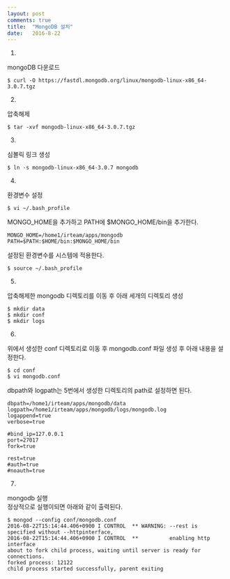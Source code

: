 ```yaml
---
layout: post
comments: true
title:  "MongoDB 설치"
date:   2016-8-22
---
```


1.
mongoDB 다운로드

```shell
$ curl -O https://fastdl.mongodb.org/linux/mongodb-linux-x86_64-3.0.7.tgz
```

2.
압축해제

```shell
$ tar -xvf mongodb-linux-x86_64-3.0.7.tgz
```

3.
심볼릭 링크 생성

```shell
$ ln -s mongodb-linux-x86_64-3.0.7 mongodb
```

4.
환경변수 설정

```shell
$ vi ~/.bash_profile
```

MONGO_HOME을 추가하고 PATH에 $MONGO_HOME/bin을 추가한다.

```shell
MONGO_HOME=/home1/irteam/apps/mongodb
PATH=$PATH:$HOME/bin:$MONGO_HOME/bin
```

설정된 환경변수를 시스템에 적용한다.

```shell
$ source ~/.bash_profile
```

5.
압축해제한 mongodb 디렉토리를 이동 후 아래 세개의 디렉토리 생성

```shell
$ mkdir data
$ mkdir conf
$ mkdir logs
```

6.
위에서 생성한 conf 디렉토리로 이동 후 mongodb.conf 파일 생성 후 아래 내용을 설정한다.

```shell
$ cd conf
$ vi mongodb.conf
```

dbpath와 logpath는 5번에서 생성한 디렉토리의 path로 설정하면 된다.

```shell
dbpath=/home1/irteam/apps/mongodb/data
logpath=/home1/irteam/apps/mongodb/logs/mongodb.log
logappend=true
verbose=true

#bind_ip=127.0.0.1
port=27017
fork=true

rest=true
#auth=true
#noauth=true
```

7.
mongodb 실행<br>
정상적으로 실행이되면 아래와 같이 출력된다.

```shell
$ mongod --config conf/mongodb.conf
2016-08-22T15:14:44.406+0900 I CONTROL  ** WARNING: --rest is specified without --httpinterface,
2016-08-22T15:14:44.406+0900 I CONTROL  **          enabling http interface
about to fork child process, waiting until server is ready for connections.
forked process: 12122
child process started successfully, parent exiting
```





